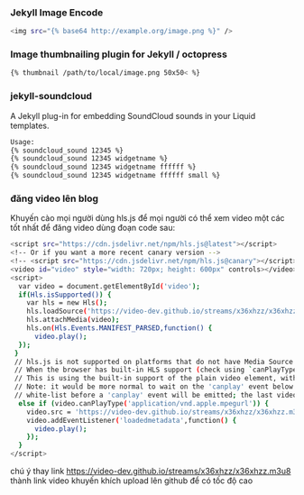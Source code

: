 ### Jekyll Image Encode
```sh
<img src="{% base64 http://example.org/image.png %}" />
```
### Image thumbnailing plugin for Jekyll / octopress
```sh
{% thumbnail /path/to/local/image.png 50x50< %}
```
### jekyll-soundcloud

A Jekyll plug-in for embedding SoundCloud sounds in your Liquid templates.
```sh
Usage:
{% soundcloud_sound 12345 %}
{% soundcloud_sound 12345 widgetname %}
{% soundcloud_sound 12345 widgetname ffffff %}
{% soundcloud_sound 12345 widgetname ffffff small %}
```
### đăng video lên blog
Khuyến cào mọi người dùng hls.js để mọi người có thể xem video một các tốt nhất
để đăng video dùng đoạn code sau:
```sh
<script src="https://cdn.jsdelivr.net/npm/hls.js@latest"></script>
<!-- Or if you want a more recent canary version -->
<!-- <script src="https://cdn.jsdelivr.net/npm/hls.js@canary"></script> -->
<video id="video" style="width: 720px; height: 600px" controls></video>
<script>
  var video = document.getElementById('video');
  if(Hls.isSupported()) {
    var hls = new Hls();
    hls.loadSource('https://video-dev.github.io/streams/x36xhzz/x36xhzz.m3u8');
    hls.attachMedia(video);
    hls.on(Hls.Events.MANIFEST_PARSED,function() {
      video.play();
  });
 }
 // hls.js is not supported on platforms that do not have Media Source Extensions (MSE) enabled.
 // When the browser has built-in HLS support (check using `canPlayType`), we can provide an HLS manifest (i.e. .m3u8 URL) directly to the video element throught the `src` property.
 // This is using the built-in support of the plain video element, without using hls.js.
 // Note: it would be more normal to wait on the 'canplay' event below however on Safari (where you are most likely to find built-in HLS support) the video.src URL must be on the user-driven
 // white-list before a 'canplay' event will be emitted; the last video event that can be reliably listened-for when the URL is not on the white-list is 'loadedmetadata'.
  else if (video.canPlayType('application/vnd.apple.mpegurl')) {
    video.src = 'https://video-dev.github.io/streams/x36xhzz/x36xhzz.m3u8';
    video.addEventListener('loadedmetadata',function() {
      video.play();
    });
  }
</script>

```

chú ý thay link https://video-dev.github.io/streams/x36xhzz/x36xhzz.m3u8 thành link video khuyến khích upload lên github để có tốc độ cao
